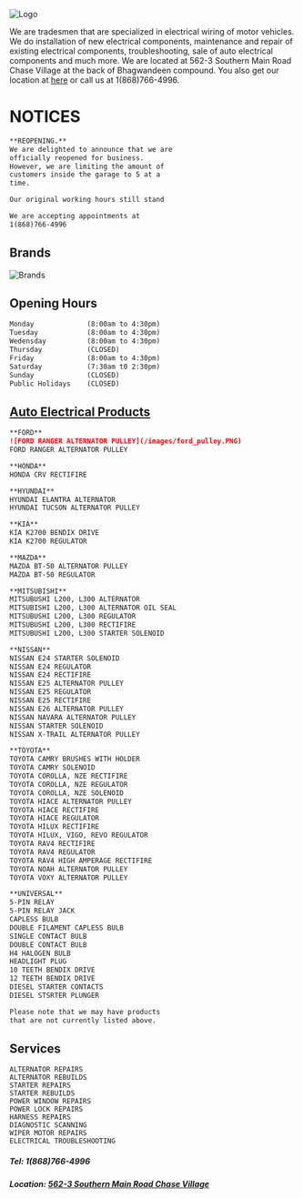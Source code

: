 ![Logo](/images/logo.PNG)

We are tradesmen that are specialized in electrical wiring of motor vehicles. We do installation of new electrical components, maintenance and repair of existing electrical components, troubleshooting, sale of auto electrical components and much more. We are located at 562-3 Southern Main Road Chase Village at the back of Bhagwandeen compound. You also get our location at [here](https://goo.gl/maps/eLG3ReSuLZGH9Hyr6) or call us at 1(868)766-4996.


# NOTICES
```markdown 
**REOPENING.**
We are delighted to announce that we are 
officially reopened for business. 
However, we are limiting the amount of 
customers inside the garage to 5 at a
time.

Our original working hours still stand 

We are accepting appointments at 
1(868)766-4996
```

## Brands
![Brands](/images/brands.jpg)


## Opening Hours
```markdown
Monday             (8:00am to 4:30pm)
Tuesday            (8:00am to 4:30pm)
Wedensday          (8:00am to 4:30pm)
Thursday           (CLOSED)
Friday             (8:00am to 4:30pm)
Saturday           (7:30am t0 2:30pm)
Sunday             (CLOSED)
Public Holidays    (CLOSED)
```


## [Auto Electrical Products](https://bit.ly/2XyhlFF)
```markdown
**FORD**
![FORD RANGER ALTERNATOR PULLEY](/images/ford_pulley.PNG)
FORD RANGER ALTERNATOR PULLEY

**HONDA**
HONDA CRV RECTIFIRE

**HYUNDAI**
HYUNDAI ELANTRA ALTERNATOR
HYUNDAI TUCSON ALTERNATOR PULLEY

**KIA**
KIA K2700 BENDIX DRIVE
KIA K2700 REGULATOR

**MAZDA**
MAZDA BT-50 ALTERNATOR PULLEY
MAZDA BT-50 REGULATOR

**MITSUBISHI**
MITSUBUSHI L200, L300 ALTERNATOR
MITSUBISHI L200, L300 ALTERNATOR OIL SEAL
MITSUBUSHI L200, L300 REGULATOR
MITSUBUSHI L200, L300 RECTIFIRE
MITSUBUSHI L200, L300 STARTER SOLENOID

**NISSAN**
NISSAN E24 STARTER SOLENOID
NISSAN E24 REGULATOR
NISSAN E24 RECTIFIRE
NISSAN E25 ALTERNATOR PULLEY
NISSAN E25 REGULATOR
NISSAN E25 RECTIFIRE
NISSAN E26 ALTERNATOR PULLEY
NISSAN NAVARA ALTERNATOR PULLEY
NISSAN STARTER SOLENOID
NISSAN X-TRAIL ALTERNATOR PULLEY

**TOYOTA**
TOYOTA CAMRY BRUSHES WITH HOLDER
TOYOTA CAMRY SOLENOID
TOYOTA COROLLA, NZE RECTIFIRE
TOYOTA COROLLA, NZE REGULATOR
TOYOTA COROLLA, NZE SOLENOID
TOYOTA HIACE ALTERNATOR PULLEY
TOYOTA HIACE RECTIFIRE
TOYOTA HIACE REGULATOR
TOYOTA HILUX RECTIFIRE
TOYOTA HILUX, VIGO, REVO REGULATOR
TOYOTA RAV4 RECTIFIRE
TOYOTA RAV4 REGULATOR
TOYOTA RAV4 HIGH AMPERAGE RECTIFIRE
TOYOTA NOAH ALTERNATOR PULLEY
TOYOTA VOXY ALTERNATOR PULLEY

**UNIVERSAL**
5-PIN RELAY
5-PIN RELAY JACK
CAPLESS BULB
DOUBLE FILAMENT CAPLESS BULB
SINGLE CONTACT BULB
DOUBLE CONTACT BULB
H4 HALOGEN BULB
HEADLIGHT PLUG
10 TEETH BENDIX DRIVE
12 TEETH BENDIX DRIVE
DIESEL STARTER CONTACTS
DIESEL STSRTER PLUNGER

Please note that we may have products 
that are not currently listed above.
```

## Services
```
ALTERNATOR REPAIRS
ALTERNATOR REBUILDS
STARTER REPAIRS
STARTER REBUILDS
POWER WINDOW REPAIRS
POWER LOCK REPAIRS
HARNESS REPAIRS
DIAGNOSTIC SCANNING
WIPER MOTOR REPAIRS
ELECTRICAL TROUBLESHOOTING
```

##### Tel: 1(868)766-4996 
##### Location: [562-3 Southern Main Road Chase Village](https://goo.gl/maps/eLG3ReSuLZGH9Hyr6)

